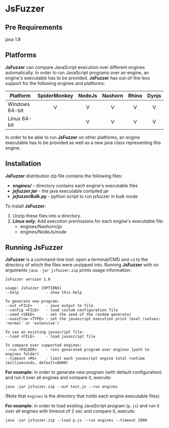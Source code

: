 # JsFuzzer

Pre Requirements
----
java 1.8

Platforms
----
**JsFuzzer** can compare JavaScript execution over different engines automatically.
In order to run JavaScript programs over an engine, an engine's executable has to be provided.
**JsFuzzer** has out-of-the-box support for the following engines and platforms:

|Platform|SpiderMonkey|NodeJs|Nashorn|Rhino|Dynjs|
|---|:---:|:---:|:---:|:---:|:---:|
|Windows 64-bit|V|V|V|V|V|
|Linux 64-bit||V|V|V|V|

In order to be able to run **JsFuzzer** on other platforms, an engine executable has to be provided as well as a new java class representing this engine.

Installation
----
__JsFuzzer__ distribution zip file contains the following files:
* ___engines/___ - directory contains each engine's executable files
* ___jsfuzzer.jar___ - the java executable compiled jar
* ___jsfuzzerBulk.py___ - python script to run jsfuzzer in bulk mode

To install __JsFuzzer__:

1. Unzip these files into a directory.
2. ***Linux only***: Add execution premissions for each engine's executable file:
    * engines/Nashorn/jjs
    * engines/NodeJs/node

Running JsFuzzer
----
__JsFuzzer__ is a command-line tool: open a terminal/CMD and ```cd``` to the directory of which the files were unzipped into.
Running __JsFuzzer__ with no arguments ```java -jar jsfuzzer.zip``` prints usage information:
```
JsFuzzer version 1.0

usage: JsFuzzer [OPTIONS]
--help            - show this help

To generate new program:
--out <FILE>      - save output to file
--config <FILE>   - load costum configuration file
--seed <SEED>     - set the seed of the random generator
--execFlow <TYPE> - set the javascript execution print level (values: 'normal' or 'extensive')

To use an existing javascript file:
--load <FILE>     - load javascript file

To compare over supported engines:
--run <FOLDER>    - runs generated program over engines (path to engines folder)
--timeout <MS>    - limit each javascript engine total runtime (milliseconds, default=8000)
```
__For example__: in order to generate new program (with default configuration) and run it over all engines and compare it, execute:
```
java -jar jsfuzzer.zip --out test.js --run engines
```
(Note that ```engines```
is the directory that holds each engine executable files).

__For example__: in order to load existing JavaScript program (```p.js```) and run it over all engines with timeout of 2 sec and compare it, execute:
```
java -jar jsfuzzer.zip --load p.js --run engines --timeout 2000
```